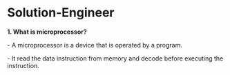 # Solution-Engineer

<div class="head">
  <b>1. What is microprocessor?</b>
  <p>- A microprocessor is a device that is operated by a program.</p>
  <p>- It read the data instruction from memory and decode before executing the instruction.</p>
</div>

